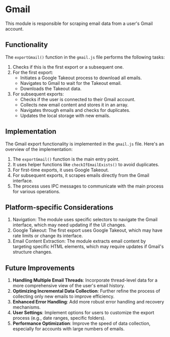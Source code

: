 # Gmail

This module is responsible for scraping email data from a user's Gmail account.

## Functionality

The `exportGmail()` function in the `gmail.js` file performs the following tasks:

1. Checks if this is the first export or a subsequent one.
2. For the first export:
   - Initiates a Google Takeout process to download all emails.
   - Navigates to Gmail to wait for the Takeout email.
   - Downloads the Takeout data.
3. For subsequent exports:
   - Checks if the user is connected to their Gmail account.
   - Collects new email content and stores it in an array.
   - Navigates through emails and checks for duplicates.
   - Updates the local storage with new emails.

## Implementation

The Gmail export functionality is implemented in the `gmail.js` file. Here's an overview of the implementation:

1. The `exportGmail()` function is the main entry point.
2. It uses helper functions like `checkIfEmailExists()` to avoid duplicates.
3. For first-time exports, it uses Google Takeout.
4. For subsequent exports, it scrapes emails directly from the Gmail interface.
5. The process uses IPC messages to communicate with the main process for various operations.

## Platform-specific Considerations

1. Navigation: The module uses specific selectors to navigate the Gmail interface, which may need updating if the UI changes.
2. Google Takeout: The first export uses Google Takeout, which may have rate limits or change its interface.
3. Email Content Extraction: The module extracts email content by targeting specific HTML elements, which may require updates if Gmail's structure changes.

## Future Improvements

1. **Handling Multiple Email Threads**: Incorporate thread-level data for a more comprehensive view of the user's email history.
2. **Optimizing Incremental Data Collection**: Further refine the process of collecting only new emails to improve efficiency.
3. **Enhanced Error Handling**: Add more robust error handling and recovery mechanisms.
4. **User Settings**: Implement options for users to customize the export process (e.g., date ranges, specific folders).
5. **Performance Optimization**: Improve the speed of data collection, especially for accounts with large numbers of emails.